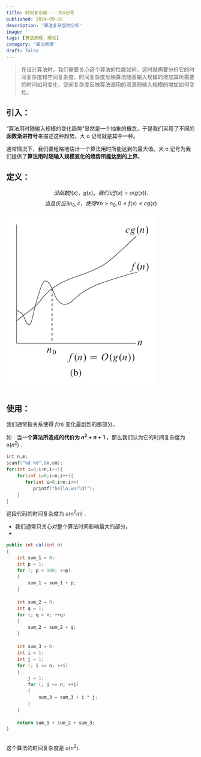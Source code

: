 ```yaml
---
title: 时间复杂度----大o记号
published: 2024-09-28
description: '算法复杂度的分析'
image: ''
tags: [算法原理，理论]
category: '算法原理'
draft: false 
---
```


>在设计算法时，我们需要关心这个算法的性能如何。这时就需要分析它的时间复杂度和空间复杂度。时间复杂度反映算法随着输入规模的增加其所需要的时间如何变化，空间复杂度反映算法调用的资源随输入规模的增加如何变化。

## 引入：
“算法用时随输入规模的变化趋势”显然是一个抽象的概念，于是我们采用了不同的**函数渐进符号**来描述这种趋势。大 o 记号就是其中一种。

通常情况下，我们要粗略地估计一个算法用时所能达到的最大值。大 o 记号为我们提供了**算法用时随输入规模变化的趋势所能达到的上界**。

## 定义：
$$
设函数f(x)，g(x)。我们记f(x)=o(g(x)).$$
$$当且仅当\exists n_0,c，使得\forall n>n_0,0\leq f(x) \leq cg(x)
$$
![时间复杂度](../photos/时间复杂度.png)
## 使用：
我们通常指关系使得 $f (n)$ 变化最剧烈的那部分。

如：当**一个算法所造成的代价为 $n^2+n+1$** ，那么我们认为它的时间复杂度为 $o (n^2)$ .

```cpp
int n,m;
scanf("%d %d",&n,&m);
for(int i=0;i<n;i++){
	for(int i=0;i<n;i++){
	   for(int i=0;i<m;i++)
	      printf("hello,world!");
	}
}
```
这段代码的时间复杂度为 $o (n^2 m)$ .

- 我们通常只关心对整个算法时间影响最大的部分。
- 
```csharp
public int cal(int n)
{
    int sum_1 = 0;
    int p = 1;
    for (; p < 100; ++p)
    {
        sum_1 = sum_1 + p;
    }

    int sum_2 = 0;
    int q = 1;
    for (; q < n; ++q)
    {
        sum_2 = sum_2 + q;
    }

    int sum_3 = 0;
    int i = 1;
    int j = 1;
    for (; i <= n; ++i)
    {
        j = 1;
        for (; j <= n; ++j)
        {
            sum_3 = sum_3 + i * j;
        }
    }

    return sum_1 + sum_2 + sum_3;
}



`````````

这个算法的时间复杂度是 $o (n^2)$.

